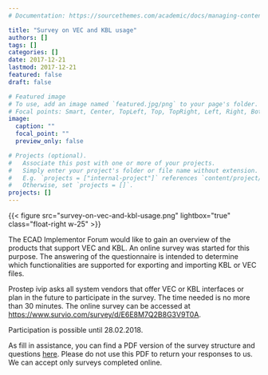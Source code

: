 ```yaml
---
# Documentation: https://sourcethemes.com/academic/docs/managing-content/

title: "Survey on VEC and KBL usage"
authors: []
tags: []
categories: []
date: 2017-12-21
lastmod: 2017-12-21
featured: false
draft: false

# Featured image
# To use, add an image named `featured.jpg/png` to your page's folder.
# Focal points: Smart, Center, TopLeft, Top, TopRight, Left, Right, BottomLeft, Bottom, BottomRight.
image:
  caption: ""
  focal_point: ""
  preview_only: false

# Projects (optional).
#   Associate this post with one or more of your projects.
#   Simply enter your project's folder or file name without extension.
#   E.g. `projects = ["internal-project"]` references `content/project/deep-learning/index.md`.
#   Otherwise, set `projects = []`.
projects: []
---
```

{{< figure src="survey-on-vec-and-kbl-usage.png" lightbox="true" class="float-right w-25" >}}

The ECAD Implementor Forum would like to gain an overview of the products that support VEC and KBL. An online survey was started for this purpose. 
The answering of the questionnaire is intended to determine which functionalities are supported for exporting and importing KBL or VEC files.

Prostep ivip asks all system vendors that offer VEC or KBL interfaces or plan in the future to participate in the survey. The time needed is no more than 30 minutes. 
The online survey can be accessed at https://www.survio.com/survey/d/E6E8M7Q2B8G3V9T0A. 

Participation is possible until 28.02.2018.

As fill in assistance, you can find a PDF version of the survey structure and questions [here](prostepivip-survey-vec-kbl-usage.pdf). Please do not use this PDF to return your responses to us. We can accept only surveys completed online.

